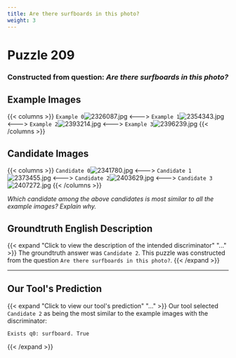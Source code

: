 ```yaml
---
title: Are there surfboards in this photo?
weight: 3
---
```


# Puzzle 209
### Constructed from question: _Are there surfboards in this photo?_


## Example Images
{{< columns >}}
`Example 0`![2326087.jpg](/gqa_images/2326087.jpg)
<--->
`Example 1`![2354343.jpg](/gqa_images/2354343.jpg)
<--->
`Example 2`![2393214.jpg](/gqa_images/2393214.jpg)
<--->
`Example 3`![2396239.jpg](/gqa_images/2396239.jpg)
{{< /columns >}}

## Candidate Images
{{< columns >}}
`Candidate 0`![2341780.jpg](/gqa_images/2341780.jpg)
<--->
`Candidate 1`![2373455.jpg](/gqa_images/2373455.jpg)
<--->
`Candidate 2`![2403629.jpg](/gqa_images/2403629.jpg)
<--->
`Candidate 3`![2407272.jpg](/gqa_images/2407272.jpg)
{{< /columns >}}

*Which candidate among the above candidates is most similar to all the example images? Explain why.*

## Groundtruth English Description

{{< expand "Click to view the description of the intended discriminator" "..." >}}
The groundtruth answer was `Candidate 2`. This puzzle was constructed from the question `Are there surfboards in this photo?`.
{{< /expand >}}

---

## Our Tool's Prediction

{{< expand "Click to view our tool's prediction" "..." >}}
Our tool selected `Candidate 2` as being the most similar to the example images with the discriminator:
```plaintext
Exists q0: surfboard. True
```
{{< /expand >}}
